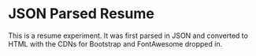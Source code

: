 # JSON Parsed Resume

This is a resume experiment. It was first parsed in JSON and converted to HTML with the CDNs for Bootstrap and FontAwesome dropped in.
